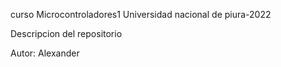 curso Microcontroladores1
Universidad nacional de piura-2022

Descripcion del repositorio

Autor: Alexander
